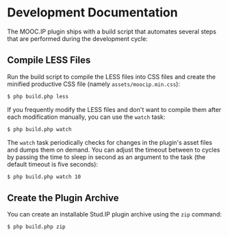 Development Documentation
=========================

The MOOC.IP plugin ships with a build script that automates several steps
that are performed during the development cycle:

Compile LESS Files
------------------

Run the build script to compile the LESS files into CSS files and create the
minified productive CSS file (namely ``assets/moocip.min.css``):

```bash
$ php build.php less
```

If you frequently modify the LESS files and don't want to compile them after
each modification manually, you can use the ``watch`` task:

```bash
$ php build.php watch
```

The ``watch`` task periodically checks for changes in the plugin's asset files
and dumps them on demand. You can adjust the timeout between to cycles by passing
the time to sleep in second as an argument to the task (the default timeout is
five seconds):

```bash
$ php build.php watch 10
```

Create the Plugin Archive
-------------------------

You can create an installable Stud.IP plugin archive using the ``zip`` command:

```bash
$ php build.php zip
```

